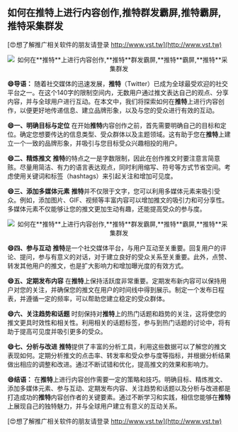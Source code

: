 ## **如何在**推特**上进行内容创作,**推特**群发霸屏,**推特**霸屏,**推特**采集群发**

[😍想了解推广相关软件的朋友请登录 http://www.vst.tw](http://www.vst.tw)

 <center><img src="https://vst.tw/MP4/tuiguang/png/6.png" alt="如何在**推特**上进行内容创作,**推特**群发霸屏,**推特**霸屏,**推特**采集群发"></center>

**😄导语：**
随着社交媒体的迅速发展，**推特**（Twitter）已成为全球最受欢迎的社交平台之一。在这个140字的限制空间内，无数用户通过推文表达自己的观点、分享内容，并与全球用户进行互动。在本文中，我们将探索如何在**推特**上进行内容创作，以便更好地传递信息、建立品牌形象，以及与您的受众进行有效的互动。

**😄一、明确目标与定位**
在开始**推特**内容创作之前，首先需要明确自己的目标和定位。确定您想要传达的信息类型、受众群体以及主题领域。这有助于您在**推特**上建立一个一致的品牌形象，并吸引与您目标受众兴趣相投的用户。

**😄二、精炼推文**
**推特**的特点之一是字数限制，因此在创作推文时要注意言简意赅。尽量用简洁、有力的语言表达观点，同时利用缩写、符号等方式节省空间。考虑使用关键词和标签（hashtags）来引起关注和增加可见度。

**😄三、添加多媒体元素**
**推特**并不仅限于文字，您可以利用多媒体元素来吸引受众。例如，添加图片、GIF、视频等丰富内容可以增加推文的吸引力和可分享性。多媒体元素不仅能够让您的推文更加生动有趣，还能提高受众的参与度。

 <center><img src="https://vst.tw/MP4/tuiguang/png/6.png" alt="如何在**推特**上进行内容创作,**推特**群发霸屏,**推特**霸屏,**推特**采集群发"></center>

**😄四、参与互动**
**推特**是一个社交媒体平台，与用户互动至关重要。回复用户的评论、提问，参与有意义的对话，对于建立良好的受众关系至关重要。此外，点赞、转发其他用户的推文，也是扩大影响力和增加曝光度的有效方式。

**😄五、定期发布内容**
在**推特**上保持活跃度非常重要。定期发布新内容可以保持用户对您的关注，并确保您的推文在用户的时间线中得到展示。制定一个发布日程表，并遵循一定的频率，可以帮助您建立稳定的受众群体。

**😄六、关注趋势和话题**
时刻保持对**推特**上的热门话题和趋势的关注，这将使您的推文更具时效性和相关性。利用相关的话题标签，参与到热门话题的讨论中，将有助于提高可见度并吸引更多的受众。

**😄七、分析与改进**
**推特**提供了丰富的分析工具，利用这些数据可以了解您的推文表现如何。定期分析推文的点击率、转发率和受众参与度等指标，并根据分析结果做出相应的调整和改进。通过不断试错和优化，提高推文的效果和影响力。

**😄结语：**
在**推特**上进行内容创作需要一定的策略和技巧。明确目标、精炼推文、添加多媒体元素、参与互动、定期发布内容、关注趋势和话题以及分析与改进都是打造成功的**推特**内容创作者的关键要素。通过不断学习和实践，相信您能够在**推特**上展现自己的独特魅力，并与全球用户建立有意义的互动关系。

[😍想了解推广相关软件的朋友请登录 http://www.vst.tw](http://www.vst.tw)



